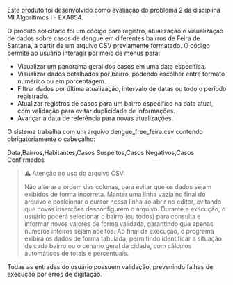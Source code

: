 Este produto foi desenvolvido como avaliação do problema 2 da disciplina MI Algoritimos I - EXA854.

O produto solicitado foi um código para registro, atualização e visualização de dados sobre casos de dengue em diferentes bairros de Feira de Santana, a partir de um arquivo CSV previamente formatado.
O código permite ao usuário interagir por meio de menus para:
- Visualizar um panorama geral dos casos em uma data específica.
- Visualizar dados detalhados por bairro, podendo escolher entre formato numérico ou em porcentagem.
- Filtrar dados por última atualização, intervalo de datas ou todo o período registrado.
- Atualizar registros de casos para um bairro específico na data atual, com validação para evitar duplicidade de informações.
- Avançar a data de referência para novas atualizações.

O sistema trabalha com um arquivo dengue_free_feira.csv contendo obrigatoriamente o cabeçalho:

Data,Bairros,Habitantes,Casos Suspeitos,Casos Negativos,Casos Confirmados

> ⚠ Atenção ao uso do arquivo CSV:
> 
> Não alterar a ordem das colunas, para evitar que os dados sejam exibidos de forma incorreta.
Manter uma linha vazia no final do arquivo e posicionar o cursor nessa linha ao abrir no editor, evitando que novas inserções desconfigurem o arquivo.
Durante a execução, o usuário poderá selecionar o bairro (ou todos) para consulta e informar novos valores de forma validada, garantindo que apenas números inteiros sejam aceitos.
Ao final da execução, o programa exibirá os dados de forma tabulada, permitindo identificar a situação de cada bairro ou o cenário geral da cidade, com cálculos automáticos de totais e percentuais.

Todas as entradas do usuário possuem validação, prevenindo falhas de execução por erros de digitação.
